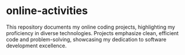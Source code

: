 # online-activities
This repository documents my online coding projects, highlighting my proficiency in diverse technologies. Projects emphasize clean, efficient code and problem-solving, showcasing my dedication to software development excellence.
